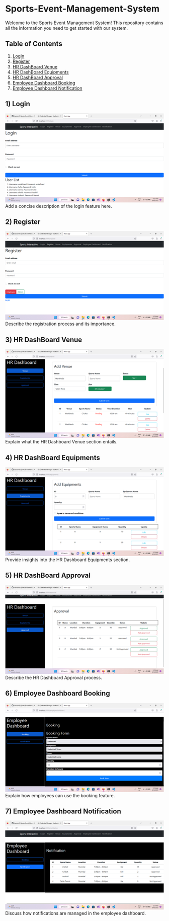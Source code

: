 # Sports-Event-Management-System

Welcome to the Sports Event Management System! This repository contains all the information you need to get started with our system.

## Table of Contents
1. [Login](#1-login)
2. [Register](#2-register)
3. [HR DashBoard Venue](#3-hr-dashboard-venue)
4. [HR DashBoard Equipments](#4-hr-dashboard-equipments)
5. [HR DashBoard Approval](#5-hr-dashboard-approval)
6. [Employee Dashboard Booking](#6-employee-dashboard-booking)
7. [Employee Dashboard Notification](#7-employee-dashboard-notification)

## 1) Login
![Login](screenshot/Login.png)
Add a concise description of the login feature here.

## 2) Register
![Register](screenshot/Register.png)
Describe the registration process and its importance.

## 3) HR DashBoard Venue
![Venue](screenshot/HR%20Dashboard%20Venue.png)
Explain what the HR Dashboard Venue section entails.

## 4) HR DashBoard Equipments
![Equipments](screenshot/HR%20Dashboard%20Equipments.png)
Provide insights into the HR Dashboard Equipments section.

## 5) HR DashBoard Approval
![Approval](screenshot/HR%20Dashboard%20Approval.png)
Describe the HR Dashboard Approval process.

## 6) Employee Dashboard Booking
![Employee Dashboard Booking](screenshot/Employee%20Dashboard%20Booking.png)
Explain how employees can use the booking feature.

## 7) Employee Dashboard Notification
![Notification](screenshot/Employee%20Dashboard%20Notification.png)
Discuss how notifications are managed in the employee dashboard.


